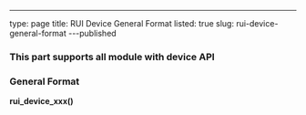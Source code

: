 ---
type: page
title: RUI Device General Format
listed: true
slug: rui-device-general-format
---published

### This part supports all module with device API

### General Format

**rui_device_xxx()**

